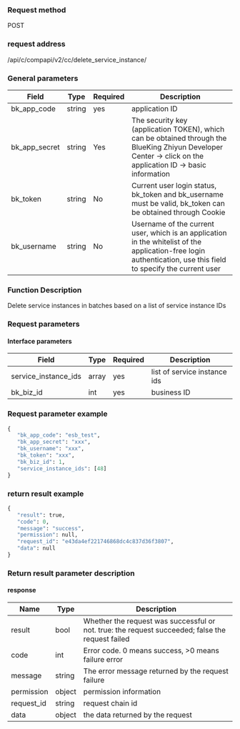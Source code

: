 ### Request method

POST


### request address

/api/c/compapi/v2/cc/delete_service_instance/


### General parameters

| Field | Type | Required | Description |
|-----------|------------|--------|------------|
| bk_app_code | string | yes | application ID |
| bk_app_secret| string | Yes | The security key (application TOKEN), which can be obtained through the BlueKing Zhiyun Developer Center -> click on the application ID -> basic information |
| bk_token | string | No | Current user login status, bk_token and bk_username must be valid, bk_token can be obtained through Cookie |
| bk_username | string | No | Username of the current user, which is an application in the whitelist of the application-free login authentication, use this field to specify the current user |


### Function Description

Delete service instances in batches based on a list of service instance IDs

### Request parameters



#### Interface parameters

| Field | Type | Required | Description |
|----------------------|------------|--------|--------------------|
| service_instance_ids | array | yes | list of service instance ids |
| bk_biz_id | int | yes | business ID|

### Request parameter example

```python
{
   "bk_app_code": "esb_test",
   "bk_app_secret": "xxx",
   "bk_username": "xxx",
   "bk_token": "xxx",
   "bk_biz_id": 1,
   "service_instance_ids": [48]
}
```

### return result example

```python
{
   "result": true,
   "code": 0,
   "message": "success",
   "permission": null,
   "request_id": "e43da4ef221746868dc4c837d36f3807",
   "data": null
}
```

### Return result parameter description

#### response

| Name | Type | Description |
|---|---|---|
| result | bool | Whether the request was successful or not. true: the request succeeded; false the request failed |
| code | int | Error code. 0 means success, >0 means failure error |
| message | string | The error message returned by the request failure |
| permission | object | permission information |
| request_id | string | request chain id |
| data | object | the data returned by the request |